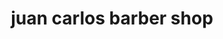 ---
title: "juan carlos barber shop"
url: /cerro-alto-de-bella-vista-santiago-de-los-30-caballeros/juan-carlos-barber-shop/
shop: Friseur
---